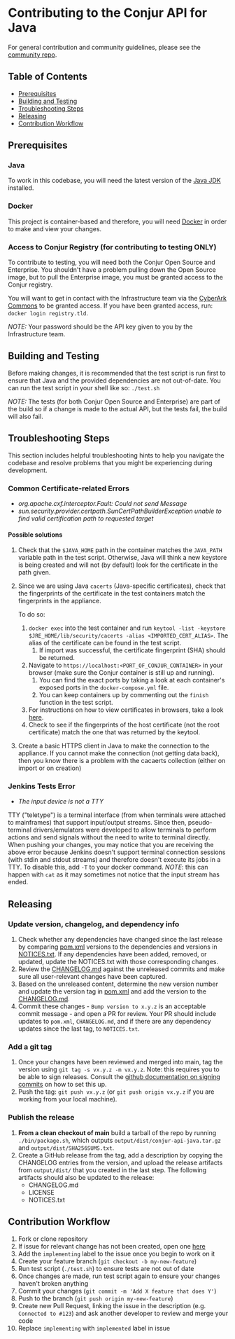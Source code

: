 # Contributing to the Conjur API for Java

For general contribution and community guidelines, please see the [community repo](https://github.com/cyberark/community).

## Table of Contents
- [Prerequisites](#prerequisites)
- [Building and Testing](#building-and-testing)
- [Troubleshooting Steps](#troubleshooting-steps)
- [Releasing](#releasing)
- [Contribution Workflow](#contribution-workflow)

## Prerequisites
### Java
To work in this codebase, you will need the latest version of the [Java JDK](https://www.oracle.com/technetwork/java/javase/downloads/jdk8-downloads-2133151.html) installed.

### Docker
This project is container-based and therefore, you will need [Docker](https://hub.docker.com/) in order to make and view your changes.

### Access to Conjur Registry (for contributing to testing ONLY)
To contribute to testing, you will need both the Conjur Open Source and Enterprise. You shouldn't have a problem pulling down the Open Source image, but to pull the Enterprise image, you must be granted access to the Conjur registry.

You will want to get in contact with the Infrastructure team via the [CyberArk Commons](https://discuss.cyberarkcommons.org/) to be granted access. If you have been granted access, run: `docker login registry.tld`.
 
_NOTE:_ Your password should be the API key given to you by the Infrastructure team.
 

## Building and Testing
Before making changes, it is recommended that the test script is run first to ensure that Java and the provided dependencies are not out-of-date.
You can run the test script in your shell like so:
`./test.sh`

_NOTE:_ The tests (for both Conjur Open Source and Enterprise) are part of the build so if a change is made to the actual API, but the tests fail, the build will also fail.

## Troubleshooting Steps
This section includes helpful troubleshooting hints to help you navigate the codebase and resolve problems that you might be experiencing during development.

### Common Certificate-related Errors
- _org.apache.cxf.interceptor.Fault: Could not send Message_ 
- _sun.security.provider.certpath.SunCertPathBuilderException unable to find valid certification path to requested target_

#### Possible solutions
1. Check that the `$JAVA_HOME` path in the container matches the `JAVA_PATH` variable path in the test script. Otherwise, Java will think a new keystore is being created and will not (by default) look for the certificate in the path given.
2. Since we are using Java `cacerts` (Java-specific certificates), check that the fingerprints of the certificate in the test containers match the fingerprints in the appliance.
    
    To do so: 
    1. `docker exec` into the test container and run `keytool -list -keystore $JRE_HOME/lib/security/cacerts -alias <IMPORTED_CERT_ALIAS>`. The alias of the certificate can be found in the test script.
        1. If import was successful, the certificate fingerprint (SHA) should be returned.
    2. Navigate to `https://localhost:<PORT_OF_CONJUR_CONTAINER>` in your browser (make sure the Conjur container is still up and running). 
        1. You can find the exact ports by taking a look at each container's exposed ports in the `docker-compose.yml` file. 
        2. You can keep containers up by commenting out the `finish` function in the test script.
    3. For instructions on how to view certificates in browsers, take a look [here](https://www.globalsign.com/en/blog/how-to-view-ssl-certificate-details/).
    4. Check to see if the fingerprints of the host certificate (not the root certificate) match the one that was returned by the keytool.

3. Create a basic HTTPS client in Java to make the connection to the appliance. If you cannot make the connection (not getting data back), then you know there is a problem with the cacaerts collection (either on import or on creation)

### Jenkins Tests Error
- _The input device is not a TTY_

TTY ("teletype") is a terminal interface (from when terminals were attached to mainframes) that support input/output streams. Since then, pseudo-terminal drivers/emulators were developed to allow terminals to perform actions and send signals without the need to write to terminal directly. When pushing your changes, you may notice that you are receiving the above error because Jenkins doesn't support terminal connection sessions (with stdin and stdout streams) and therefore doesn't execute its jobs in a TTY. To disable this, add `-T` to your docker command.
    _NOTE_: this can happen with `cat` as it may sometimes not notice that the input stream has ended.

## Releasing

### Update version, changelog, and dependency info
1. Check whether any dependencies have changed since the last release by
   comparing [pom.xml](pom.xml) versions to the dependencies and versions in
   [NOTICES.txt](NOTICES.txt). If any dependencies have been added, removed, or
   updated, update the NOTICES.txt with those corresponding changes.
1. Review the [CHANGELOG.md](CHANGELOG.md) against the unreleased commits and
   make sure all user-relevant changes have been captured.
1. Based on the unreleased content, determine the new version number and update
   the version tag in [pom.xml](pom.xml) and add the version to the
   [CHANGELOG.md](CHANGELOG.md).
1. Commit these changes - `Bump version to x.y.z` is an acceptable commit
   message - and open a PR for review. Your PR should include updates to
   `pom.xml`, `CHANGELOG.md`, and if there are any dependency updates since
   the last tag, to `NOTICES.txt`.

### Add a git tag
1. Once your changes have been reviewed and merged into main, tag the version
   using `git tag -s vx.y.z -m vx.y.z`. Note: this requires you to be able to
   sign releases. Consult the [github documentation on signing commits](https://help.github.com/articles/signing-commits-with-gpg/)
   on how to set this up.
1. Push the tag: `git push vx.y.z` (or `git push origin vx.y.z` if you are working
   from your local machine).

### Publish the release
1. **From a clean checkout of main** build a tarball of the repo by running
   `./bin/package.sh`, which outputs `output/dist/conjur-api-java.tar.gz` and
   `output/dist/SHA256SUMS.txt`.
1. Create a GitHub release from the tag, add a description by copying the
   CHANGELOG entries from the version, and upload the release artifacts from
   `output/dist/` that you created in the last step. The following artifacts
   should also be updated to the release:
   - CHANGELOG.md
   - LICENSE
   - NOTICES.txt

## Contribution Workflow
1. Fork or clone repository
2. If issue for relevant change has not been created, open one [here](https://github.com/cyberark/conjur-api-java/issues)
3. Add the `implementing` label to the issue once you begin to work on it 
4. Create your feature branch (`git checkout -b my-new-feature`)
5. Run test script (`./test.sh`) to ensure tests are not out of date
5. Once changes are made, run test script again to ensure your changes haven't broken anything
6. Commit your changes (`git commit -m 'Add X feature that does Y'`)
7. Push to the branch (`git push origin my-new-feature`)
8. Create new Pull Request, linking the issue in the description (e.g. `Connected to #123`) and ask another developer to review and merge your code
9. Replace `implementing` with `implemented` label in issue
